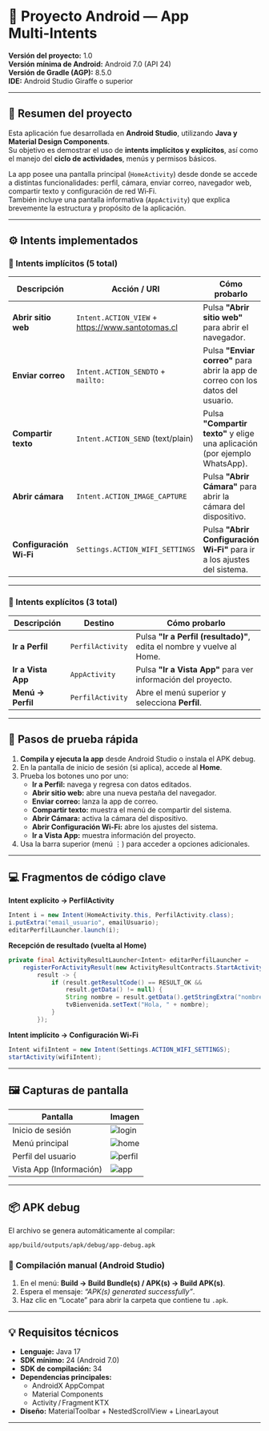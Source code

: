 # 📱 Proyecto Android — App Multi‑Intents

**Versión del proyecto:** 1.0  
**Versión mínima de Android:** Android 7.0 (API 24)  
**Versión de Gradle (AGP):** 8.5.0  
**IDE:** Android Studio Giraffe o superior

---

## 🧩 Resumen del proyecto

Esta aplicación fue desarrollada en **Android Studio**, utilizando **Java y Material Design Components**.  
Su objetivo es demostrar el uso de **intents implícitos y explícitos**, así como el manejo del **ciclo de actividades**, menús y permisos básicos.

La app posee una pantalla principal (`HomeActivity`) desde donde se accede a distintas funcionalidades: perfil, cámara, enviar correo, navegador web, compartir texto y configuración de red Wi‑Fi.  
También incluye una pantalla informativa (`AppActivity`) que explica brevemente la estructura y propósito de la aplicación.

---

## ⚙️ Intents implementados

### 🔹 Intents implícitos (5 total)

| Descripción | Acción / URI | Cómo probarlo |
|--------------|--------------|----------------|
| **Abrir sitio web** | `Intent.ACTION_VIEW` + https://www.santotomas.cl | Pulsa **"Abrir sitio web"** para abrir el navegador. |
| **Enviar correo** | `Intent.ACTION_SENDTO` + `mailto:` | Pulsa **"Enviar correo"** para abrir la app de correo con los datos del usuario. |
| **Compartir texto** | `Intent.ACTION_SEND` (text/plain) | Pulsa **"Compartir texto"** y elige una aplicación (por ejemplo WhatsApp). |
| **Abrir cámara** | `Intent.ACTION_IMAGE_CAPTURE` | Pulsa **"Abrir Cámara"** para abrir la cámara del dispositivo. |
| **Configuración Wi‑Fi** | `Settings.ACTION_WIFI_SETTINGS` | Pulsa **"Abrir Configuración Wi‑Fi"** para ir a los ajustes del sistema. |

---

### 🔹 Intents explícitos (3 total)

| Descripción | Destino | Cómo probarlo |
|--------------|----------|----------------|
| **Ir a Perfil** | `PerfilActivity` | Pulsa **"Ir a Perfil (resultado)"**, edita el nombre y vuelve al Home. |
| **Ir a Vista App** | `AppActivity` | Pulsa **"Ir a Vista App"** para ver información del proyecto. |
| **Menú → Perfil** | `PerfilActivity` | Abre el menú superior y selecciona **Perfil**. |

---

## 🧪 Pasos de prueba rápida

1. **Compila y ejecuta la app** desde Android Studio o instala el APK debug.
2. En la pantalla de inicio de sesión (si aplica), accede al **Home**.
3. Prueba los botones uno por uno:
   - **Ir a Perfil:** navega y regresa con datos editados.
   - **Abrir sitio web:** abre una nueva pestaña del navegador.
   - **Enviar correo:** lanza la app de correo.
   - **Compartir texto:** muestra el menú de compartir del sistema.
   - **Abrir Cámara:** activa la cámara del dispositivo.
   - **Abrir Configuración Wi-Fi:** abre los ajustes del sistema.
   - **Ir a Vista App:** muestra información del proyecto.
4. Usa la barra superior (menú ⋮) para acceder a opciones adicionales.

---

## 💻 Fragmentos de código clave

**Intent explícito → PerfilActivity**
```java
Intent i = new Intent(HomeActivity.this, PerfilActivity.class);
i.putExtra("email_usuario", emailUsuario);
editarPerfilLauncher.launch(i);
```

**Recepción de resultado (vuelta al Home)**
```java
private final ActivityResultLauncher<Intent> editarPerfilLauncher =
    registerForActivityResult(new ActivityResultContracts.StartActivityForResult(),
        result -> {
            if (result.getResultCode() == RESULT_OK &&
                result.getData() != null) {
                String nombre = result.getData().getStringExtra("nombre_editado");
                tvBienvenida.setText("Hola, " + nombre);
            }
        });
```

**Intent implícito → Configuración Wi-Fi**
```java
Intent wifiIntent = new Intent(Settings.ACTION_WIFI_SETTINGS);
startActivity(wifiIntent);
```

---

## 🖼️ Capturas de pantalla



| Pantalla | Imagen |
|-----------|--------|
| Inicio de sesión | ![login](screenshots/login.png) |
| Menú principal | ![home](screenshots/home.png) |
| Perfil del usuario | ![perfil](screenshots/perfil.png) |
| Vista App (Información) | ![app](screenshots/app.png) |


---

## 📦 APK debug

El archivo se genera automáticamente al compilar:

```
app/build/outputs/apk/debug/app-debug.apk
```

### 🔧 Compilación manual (Android Studio)

1. En el menú: **Build → Build Bundle(s) / APK(s) → Build APK(s)**.
2. Espera el mensaje: *“APK(s) generated successfully”*.
3. Haz clic en “Locate” para abrir la carpeta que contiene tu `.apk`.

---

## 💡 Requisitos técnicos

- **Lenguaje:** Java 17
- **SDK mínimo:** 24 (Android 7.0)
- **SDK de compilación:** 34
- **Dependencias principales:**
   - AndroidX AppCompat
   - Material Components
   - Activity / Fragment KTX
- **Diseño:** MaterialToolbar + NestedScrollView + LinearLayout

---
